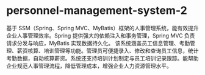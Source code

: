# personnel-management-system-2
基于 SSM（Spring、Spring MVC、MyBatis）框架的人事管理系统，能有效提升企业人事管理效率。Spring 提供强大的依赖注入和事务管理，Spring MVC 负责请求分发与响应，MyBatis 实现数据持久化。  该系统涵盖员工信息管理、考勤管理、薪资核算、培训管理等功能。管理员可便捷录入、修改和查询员工信息，统计考勤数据，自动核算薪资。系统还支持培训计划制定与员工培训记录跟踪。能帮助企业规范人事管理流程，降低管理成本，增强企业人力资源管理水平。 
